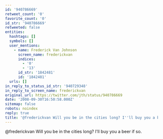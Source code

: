 ```yaml
---
id: '940786669'
retweet_count: '0'
favorite_count: '0'
id_str: '940786669'
retweeted: false
entities:
  hashtags: []
  symbols: []
  user_mentions:
    - name: Frederick Van Johnson
      screen_name: frederickvan
      indices:
        - '0'
        - '13'
      id_str: '1842481'
      id: '1842481'
  urls: []
in_reply_to_status_id_str: '940729348'
in_reply_to_screen_name: frederickvan
original_url: https://twitter.com/jth/status/940786669
date: '2008-09-30T16:50:58.000Z'
sitemap: false
robots: noindex
reply: true
title: '@frederickvan Will you be in the cities long? I''ll buy you a beer if so.'
---
```


@frederickvan Will you be in the cities long? I'll buy you a beer if so.